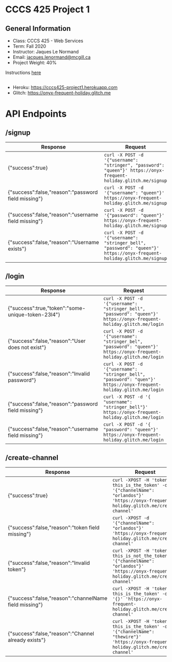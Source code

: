 # CCCS 425 Project 1
## General Information
- Class: CCCS 425 - Web Services
- Term: Fall 2020
- Instructor: Jaques Le Normand
- Email: jacques.lenormand@mcgill.ca
- Project Weight: 40%

Instructions [here](https://wakata.io/webservertestcases/index.html?stream=webservices-chat)

## 
- Heroku: https://cccs425-project1.herokuapp.com
- Glitch: https://onyx-frequent-holiday.glitch.me

# API Endpoints
## /signup
| Response | Request |
| --- | --- |
| {"success":true} | `curl -X POST -d '{"username": "stringer", "password": "queen"}' https://onyx-frequent-holiday.glitch.me/signup` |
|{"success":false,"reason":"password field missing"} | `curl -X POST -d '{"username": "queen"}' https://onyx-frequent-holiday.glitch.me/signup` |
| {"success":false,"reason":"username field missing"} | `curl -X POST -d '{"password": "queen"}' https://onyx-frequent-holiday.glitch.me/signup` |
| {"success":false,"reason":"Username exists"} | `curl -X POST -d '{"username": "stringer_bell", "password": "queen"}' https://onyx-frequent-holiday.glitch.me/signup` |

## /login
| Response | Request |
| --- | --- |
| {"success":true,"token":"some-unique-token-23l4"} | `curl -X POST -d '{"username": "stringer_bell", "password": "queen"}' https://onyx-frequent-holiday.glitch.me/login`|
| {"success":false,"reason":"User does not exist"} | `curl -X POST -d '{"username": "stringer_bel", "password": "queen"}' https://onyx-frequent-holiday.glitch.me/login` |
| {"success":false,"reason":"Invalid password"} | `curl -X POST -d '{"username": "stringer_bell", "password": "quen"}' https://onyx-frequent-holiday.glitch.me/login` |
| {"success":false,"reason":"password field missing"} | `curl -X POST -d '{ "username": "stringer_bell"}' https://onyx-frequent-holiday.glitch.me/login`|
| {"success":false,"reason":"username field missing"} | `curl -X POST -d '{ "password": "queen"}' https://onyx-frequent-holiday.glitch.me/login` |

## /create-channel
| Response | Request |
| --- | --- |
| {"success":true} | `curl -XPOST -H 'token: this_is_the_token' -d '{"channelName": "orlandos"}' 'https://onyx-frequent-holiday.glitch.me/create-channel'` |
| {"success":false,"reason":"token field missing"} | `curl -XPOST -d '{"channelName": "orlandos"}' 'https://onyx-frequent-holiday.glitch.me/create-channel'` |
| {"success":false,"reason":"Invalid token"} | `curl -XPOST -H 'token: this_is_not_the_token' -d '{"channelName": "orlandos"}' 'https://onyx-frequent-holiday.glitch.me/create-channel'` |
| {"success":false,"reason":"channelName field missing"} | `curl -XPOST -H 'token: this_is_the_token' -d '{}' 'https://onyx-frequent-holiday.glitch.me/create-channel'`|
| {"success":false,"reason":"Channel already exists"} | `curl -XPOST -H 'token: this_is_the_token' -d '{"channelName": "thewire"}' 'https://onyx-frequent-holiday.glitch.me/create-channel'` |
